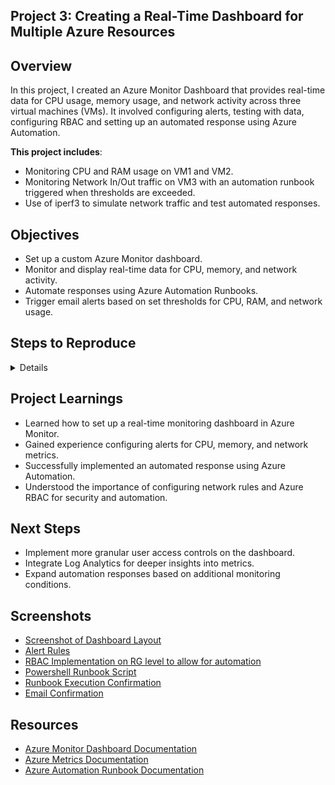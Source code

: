 ## Project 3: Creating a Real-Time Dashboard for Multiple Azure Resources

## Overview
In this project, I created an Azure Monitor Dashboard that provides real-time data for CPU usage, memory usage, and network activity across three virtual machines (VMs). It involved configuring alerts, testing with data, configuring RBAC and setting up an automated response using Azure Automation.

**This project includes**:
- Monitoring CPU and RAM usage on VM1 and VM2.
- Monitoring Network In/Out traffic on VM3 with an automation runbook triggered when thresholds are exceeded.
- Use of iperf3 to simulate network traffic and test automated responses.

## Objectives
- Set up a custom Azure Monitor dashboard.
- Monitor and display real-time data for CPU, memory, and network activity.
- Automate responses using Azure Automation Runbooks.
- Trigger email alerts based on set thresholds for CPU, RAM, and network usage.

## Steps to Reproduce

<details>
  
### 1. Create a New Dashboard

- Go to the Azure Portal and select **Dashboards** from the menu.
- Click on **New Dashboard** and choose **Blank Dashboard** to create a new one from scratch.
- Name your dashboard according to the resources you’ll be monitoring.

### 2. Add Resource Widgets

- In your new dashboard, select **Add tile** to add widgets for each monitoring point.
- Choose **Metrics Chart** from the widget options, and select the first resource you want to monitor.
- Choose **Percentage CPU** as the metric and adjust the time interval for real-time updates.
- Repeat for **Memory Usage** and **Network In/Out** if you want to monitor these as well.

### 3. Configure Alerts

- Set up alerts for the monitored resources (e.g., CPU, memory, and network traffic).
- Define thresholds to trigger email alerts and automated responses using Azure Monitor's alerting system.
- For VM1 and VM2, configure alerts to send email notifications when thresholds are crossed.

### 4. Configure Network Traffic

- Set up a network traffic threshold on VM3 to monitor network in/out activity.
- Ensure VM3 has an inbound security rule for TCP traffic on port 5201 to allow traffic from VM2.

### 5. Test the Runbook

- Set up a simple PowerShell runbook in Azure Automation.
- Ensure that the runbook is linked to the alert and responds to network traffic thresholds by performing tasks such as checking VM status.
- After simulating traffic, check the **Runbook Jobs** pane for successful completion.

### 6. Customize and Save the Dashboard

- Organize the dashboard layout for clarity by grouping related widgets.
- Use filtering options to focus on relevant data.
- Save and, if needed, publish the dashboard for other users.
</details>

## Project Learnings

- Learned how to set up a real-time monitoring dashboard in Azure Monitor.
- Gained experience configuring alerts for CPU, memory, and network metrics.
- Successfully implemented an automated response using Azure Automation.
- Understood the importance of configuring network rules and Azure RBAC for security and automation.

## Next Steps

- Implement more granular user access controls on the dashboard.
- Integrate Log Analytics for deeper insights into metrics.
- Expand automation responses based on additional monitoring conditions.

## Screenshots

- [Screenshot of Dashboard Layout](https://github.com/madebydawid/azure-monitoring-projects/blob/main/Project%203:%20Real-Time%20Dashboard%20for%20Multiple%20Azure%20Resources/images/dashboard-tests.jpg?raw=true)
- [Alert Rules](https://github.com/madebydawid/azure-monitoring-projects/blob/main/Project%203:%20Real-Time%20Dashboard%20for%20Multiple%20Azure%20Resources/images/alert-rules.png?raw=true)
- [RBAC Implementation on RG level to allow for automation](https://github.com/madebydawid/azure-monitoring-projects/blob/main/Project%203:%20Real-Time%20Dashboard%20for%20Multiple%20Azure%20Resources/images/RBAC-assignment.png?raw=true)
- [Powershell Runbook Script](https://github.com/madebydawid/azure-monitoring-projects/blob/main/Project%203:%20Real-Time%20Dashboard%20for%20Multiple%20Azure%20Resources/images/powershell-runbook.png?raw=true)
- [Runbook Execution Confirmation](https://github.com/madebydawid/azure-monitoring-projects/blob/main/Project%203:%20Real-Time%20Dashboard%20for%20Multiple%20Azure%20Resources/images/vm-runbook-test.png?raw=true)
- [Email Confirmation](https://github.com/madebydawid/azure-monitoring-projects/blob/main/Project%203:%20Real-Time%20Dashboard%20for%20Multiple%20Azure%20Resources/images/email-alerts.png?raw=true)

## Resources

- [Azure Monitor Dashboard Documentation](https://learn.microsoft.com/en-us/azure/azure-monitor/visualize/tutorial-dashboards)
- [Azure Metrics Documentation](https://learn.microsoft.com/en-us/azure/azure-monitor/essentials/data-platform-metrics)
- [Azure Automation Runbook Documentation](https://learn.microsoft.com/en-us/azure/automation/automation-runbook-execution)
